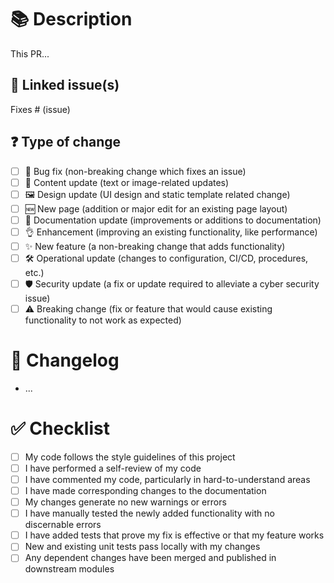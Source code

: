 <!-- PR title should follow conventional commits (https://conventionalcommits.org) -->

# 📚 Description

<!-- Please include a summary of the changes and the related issue. Please also include relevant motivation and context. List any dependencies that are required for this change. -->

This PR...

## 🔗 Linked issue(s)

<!-- Please ensure there is an open issue and mention its number as #123 -->

Fixes # (issue)

## ❓ Type of change

<!-- Please delete options that are not relevant and tick with an `x` the one that is. -->

- [ ] 🐞 Bug fix (non-breaking change which fixes an issue)
- [ ] 📖 Content update (text or image-related updates)
- [ ] 🖼️ Design update (UI design and static template related change)
- [ ] 🆕 New page (addition or major edit for an existing page layout)
- [ ] 📓 Documentation update (improvements or additions to documentation)
- [ ] 👌 Enhancement (improving an existing functionality, like performance)
- [ ] ✨ New feature (a non-breaking change that adds functionality)
- [ ] 🛠️ Operational update (changes to configuration, CI/CD, procedures, etc.)
- [ ] 🛡️ Security update (a fix or update required to alleviate a cyber security issue)
- [ ] ⚠️ Breaking change (fix or feature that would cause existing functionality to not work as expected)

# 📄 Changelog

<!-- List all (major) changes here if possible -->
<!-- Describe your changes in detail -->
<!-- Why is this change required? What problem does it solve? -->

- ...

# ✅ Checklist

- [ ] My code follows the style guidelines of this project
- [ ] I have performed a self-review of my code
- [ ] I have commented my code, particularly in hard-to-understand areas
- [ ] I have made corresponding changes to the documentation
- [ ] My changes generate no new warnings or errors
- [ ] I have manually tested the newly added functionality with no discernable errors
- [ ] I have added tests that prove my fix is effective or that my feature works
- [ ] New and existing unit tests pass locally with my changes
- [ ] Any dependent changes have been merged and published in downstream modules
